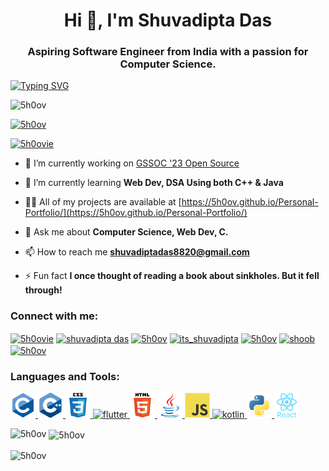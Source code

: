 <h1 align="center">Hi 👋, I'm Shuvadipta Das</h1>
<h3 align="center">Aspiring Software Engineer from India with a passion for Computer Science.</h3>

<p allign="center"> <a href="https://git.io/typing-svg"><img src="https://readme-typing-svg.demolab.com?font=Fira+Code&pause=1000&center=true&width=435&lines=Shuvadipta+Das;Asipiring+Software+Engineer;Learning+Full+Stack+Web+Dev;Passion+For+Computer+Science;Hope+you+are+having+a+nice+day!" alt="Typing SVG" /></a> 
  </p>

<p align="left"> <img src="https://komarev.com/ghpvc/?username=5h0ov&label=Profile%20views&color=0e75b6&style=flat" alt="5h0ov" /> </p>

<p align="left"> <a href="https://github.com/ryo-ma/github-profile-trophy"><img src="https://github-profile-trophy.vercel.app/?username=5h0ov" alt="5h0ov" /></a> </p>

<p align="left"> <a href="https://twitter.com/5h0ovie" target="blank"><img src="https://img.shields.io/twitter/follow/5h0ovie?logo=twitter&style=for-the-badge" alt="5h0ovie" /></a> </p>

- 🔭 I’m currently working on [GSSOC '23 Open Source](https://gssoc.girlscript.tech/)

- 🌱 I’m currently learning **Web Dev, DSA Using both C++ & Java**

- 👨‍💻 All of my projects are available at [https://5h0ov.github.io/Personal-Portfolio/](https://5h0ov.github.io/Personal-Portfolio/)

- 💬 Ask me about **Computer Science, Web Dev, C.**

- 📫 How to reach me **shuvadiptadas8820@gmail.com**

- ⚡ Fun fact **I once thought of reading a book about sinkholes. But it fell through!**

<h3 align="left">Connect with me:</h3>
<p align="left">
<a href="https://twitter.com/5h0ovie" target="blank"><img align="center" src="https://raw.githubusercontent.com/rahuldkjain/github-profile-readme-generator/master/src/images/icons/Social/twitter.svg" alt="5h0ovie" height="30" width="40" /></a>
<a href="https://linkedin.com/in/shuvadipta das" target="blank"><img align="center" src="https://raw.githubusercontent.com/rahuldkjain/github-profile-readme-generator/master/src/images/icons/Social/linked-in-alt.svg" alt="shuvadipta das" height="30" width="40" /></a>
<a href="https://codesandbox.com/5h0ov" target="blank"><img align="center" src="https://raw.githubusercontent.com/rahuldkjain/github-profile-readme-generator/master/src/images/icons/Social/codesandbox.svg" alt="5h0ov" height="30" width="40" /></a>
<a href="https://instagram.com/its_shuvadipta" target="blank"><img align="center" src="https://raw.githubusercontent.com/rahuldkjain/github-profile-readme-generator/master/src/images/icons/Social/instagram.svg" alt="its_shuvadipta" height="30" width="40" /></a>
<a href="https://www.youtube.com/c/5h0ov" target="blank"><img align="center" src="https://raw.githubusercontent.com/rahuldkjain/github-profile-readme-generator/master/src/images/icons/Social/youtube.svg" alt="5h0ov" height="30" width="40" /></a>
<a href="https://www.codechef.com/users/shoob" target="blank"><img align="center" src="https://cdn.jsdelivr.net/npm/simple-icons@3.1.0/icons/codechef.svg" alt="shoob" height="30" width="40" /></a>
<a href="https://www.hackerrank.com/5h0ov" target="blank"><img align="center" src="https://raw.githubusercontent.com/rahuldkjain/github-profile-readme-generator/master/src/images/icons/Social/hackerrank.svg" alt="5h0ov" height="30" width="40" /></a>
</p>

<h3 align="left">Languages and Tools:</h3>
<p align="left"> <a href="https://www.cprogramming.com/" target="_blank" rel="noreferrer"> <img src="https://raw.githubusercontent.com/devicons/devicon/master/icons/c/c-original.svg" alt="c" width="40" height="40"/> </a> <a href="https://www.w3schools.com/cpp/" target="_blank" rel="noreferrer"> <img src="https://raw.githubusercontent.com/devicons/devicon/master/icons/cplusplus/cplusplus-original.svg" alt="cplusplus" width="40" height="40"/> </a> <a href="https://www.w3schools.com/css/" target="_blank" rel="noreferrer"> <img src="https://raw.githubusercontent.com/devicons/devicon/master/icons/css3/css3-original-wordmark.svg" alt="css3" width="40" height="40"/> </a> <a href="https://flutter.dev" target="_blank" rel="noreferrer"> <img src="https://www.vectorlogo.zone/logos/flutterio/flutterio-icon.svg" alt="flutter" width="40" height="40"/> </a> <a href="https://www.w3.org/html/" target="_blank" rel="noreferrer"> <img src="https://raw.githubusercontent.com/devicons/devicon/master/icons/html5/html5-original-wordmark.svg" alt="html5" width="40" height="40"/> </a> <a href="https://www.java.com" target="_blank" rel="noreferrer"> <img src="https://raw.githubusercontent.com/devicons/devicon/master/icons/java/java-original.svg" alt="java" width="40" height="40"/> </a> <a href="https://developer.mozilla.org/en-US/docs/Web/JavaScript" target="_blank" rel="noreferrer"> <img src="https://raw.githubusercontent.com/devicons/devicon/master/icons/javascript/javascript-original.svg" alt="javascript" width="40" height="40"/> </a> <a href="https://kotlinlang.org" target="_blank" rel="noreferrer"> <img src="https://www.vectorlogo.zone/logos/kotlinlang/kotlinlang-icon.svg" alt="kotlin" width="40" height="40"/> </a> <a href="https://www.python.org" target="_blank" rel="noreferrer"> <img src="https://raw.githubusercontent.com/devicons/devicon/master/icons/python/python-original.svg" alt="python" width="40" height="40"/> </a> <a href="https://reactjs.org/" target="_blank" rel="noreferrer"> <img src="https://raw.githubusercontent.com/devicons/devicon/master/icons/react/react-original-wordmark.svg" alt="react" width="40" height="40"/> </a> </p>

<p><img align="left" src="https://github-readme-stats.vercel.app/api/top-langs?username=5h0ov&show_icons=true&locale=en&layout=compact" alt="5h0ov" /></p>

<p>&nbsp;<img align="center" src="https://github-readme-stats.vercel.app/api?username=5h0ov&show_icons=true&locale=en" alt="5h0ov" /></p>

<p><img align="center" src="https://github-readme-streak-stats.herokuapp.com/?user=5h0ov&" alt="5h0ov" /></p>
